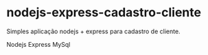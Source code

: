 # nodejs-express-cadastro-cliente

Simples aplicação nodejs + express para cadastro de cliente.

Nodejs
Express
MySql
